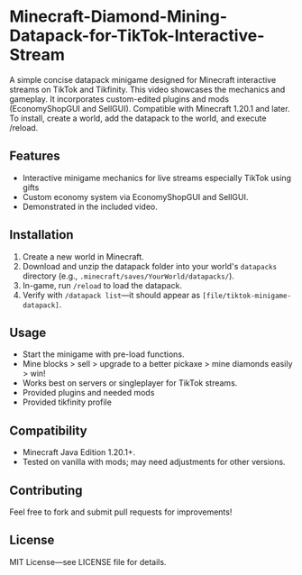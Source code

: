 # Minecraft-Diamond-Mining-Datapack-for-TikTok-Interactive-Stream
A simple concise datapack minigame designed for Minecraft interactive streams on TikTok and Tikfinity. This video showcases the mechanics and gameplay. It incorporates custom-edited plugins and mods (EconomyShopGUI and SellGUI). Compatible with Minecraft 1.20.1 and later. To install, create a world, add the datapack to the world, and execute /reload.

## Features
- Interactive minigame mechanics for live streams especially TikTok using gifts
- Custom economy system via EconomyShopGUI and SellGUI.
- Demonstrated in the included video.

## Installation
1. Create a new world in Minecraft.
2. Download and unzip the datapack folder into your world's `datapacks` directory (e.g., `.minecraft/saves/YourWorld/datapacks/`).
3. In-game, run `/reload` to load the datapack.
4. Verify with `/datapack list`—it should appear as `[file/tiktok-minigame-datapack]`.

## Usage
- Start the minigame with pre-load functions.
- Mine blocks > sell > upgrade to a better pickaxe > mine diamonds easily > win!
- Works best on servers or singleplayer for TikTok streams.
- Provided plugins and needed mods
- Provided tikfinity profile


## Compatibility
- Minecraft Java Edition 1.20.1+.
- Tested on vanilla with mods; may need adjustments for other versions.

## Contributing
Feel free to fork and submit pull requests for improvements!

## License
MIT License—see LICENSE file for details.
